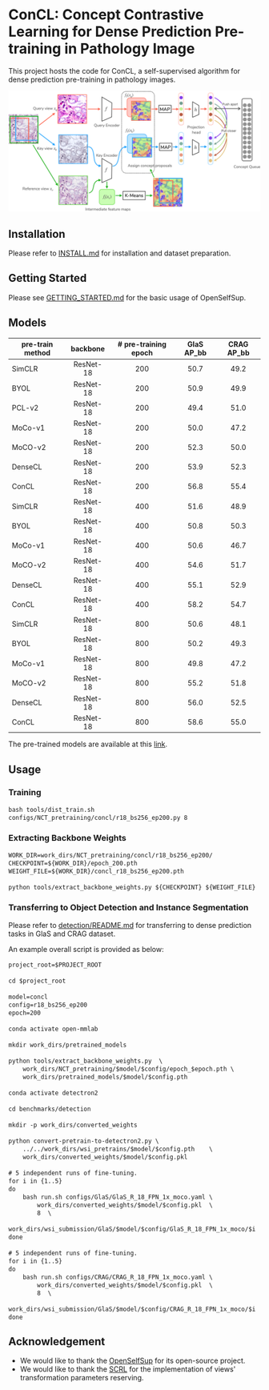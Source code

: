 
# ConCL: Concept Contrastive Learning for Dense Prediction Pre-training in Pathology Image

This project hosts the code for ConCL, a self-supervised algorithm for dense prediction pre-training in pathology images.


![ConCL overview](assets/overview.png)

## Installation


Please refer to [INSTALL.md](docs/INSTALL.md) for installation and dataset preparation.

## Getting Started


Please see [GETTING_STARTED.md](docs/GETTING_STARTED.md) for the basic usage of OpenSelfSup.

## Models

pre-train method | backbone | # pre-training epoch | GlaS AP_bb | CRAG AP_bb 
--- |:---:|:---:|:---:|:---:|
SimCLR    | ResNet-18 | 200 | 50.7 | 49.2 
BYOL      | ResNet-18 | 200 | 50.9 | 49.9 
PCL-v2    | ResNet-18 | 200 | 49.4 | 51.0 
MoCo-v1   | ResNet-18 | 200 | 50.0 | 47.2 
MoCO-v2   | ResNet-18 | 200 | 52.3 | 50.0 
DenseCL   | ResNet-18 | 200 | 53.9 | 52.3 
ConCL     | ResNet-18 | 200 | 56.8 | 55.4 
SimCLR    | ResNet-18 | 400 | 51.6 | 48.9 
BYOL      | ResNet-18 | 400 | 50.8 | 50.3 
MoCo-v1   | ResNet-18 | 400 | 50.6 | 46.7 
MoCO-v2   | ResNet-18 | 400 | 54.6 | 51.7 
DenseCL   | ResNet-18 | 400 | 55.1 | 52.9 
ConCL     | ResNet-18 | 400 | 58.2 | 54.7 
SimCLR    | ResNet-18 | 800 | 50.6 | 48.1 
BYOL      | ResNet-18 | 800 | 50.2 | 49.3 
MoCo-v1   | ResNet-18 | 800 | 49.8 | 47.2 
MoCO-v2   | ResNet-18 | 800 | 55.2 | 51.8 
DenseCL   | ResNet-18 | 800 | 56.0 | 52.5 
ConCL     | ResNet-18 | 800 | 58.6 | 55.0 

The pre-trained models are available at this [link](https://drive.google.com/drive/folders/1bNUs5g_eK3mg4YnfdabqKkg-BzkVp612?usp=sharing).

## Usage


### Training
    bash tools/dist_train.sh configs/NCT_pretraining/concl/r18_bs256_ep200.py 8

### Extracting Backbone Weights
    WORK_DIR=work_dirs/NCT_pretraining/concl/r18_bs256_ep200/
    CHECKPOINT=${WORK_DIR}/epoch_200.pth
    WEIGHT_FILE=${WORK_DIR}/concl_r18_bs256_ep200.pth
    
    python tools/extract_backbone_weights.py ${CHECKPOINT} ${WEIGHT_FILE}

### Transferring to Object Detection and Instance Segmentation
Please refer to [detection/README.md](benchmarks/detection/README.md) for transferring to dense prediction tasks in GlaS and CRAG dataset.

An example overall script is provided as below:

    project_root=$PROJECT_ROOT

    cd $project_root

    model=concl
    config=r18_bs256_ep200
    epoch=200

    conda activate open-mmlab

    mkdir work_dirs/pretrained_models

    python tools/extract_backbone_weights.py  \
        work_dirs/NCT_pretraining/$model/$config/epoch_$epoch.pth \
        work_dirs/pretrained_models/$model/$config.pth

    conda activate detectron2

    cd benchmarks/detection

    mkdir -p work_dirs/converted_weights

    python convert-pretrain-to-detectron2.py \
        ../../work_dirs/wsi_pretrains/$model/$config.pth    \
        work_dirs/converted_weights/$model/$config.pkl

    # 5 independent runs of fine-tuning.
    for i in {1..5}
    do 
        bash run.sh configs/GlaS/GlaS_R_18_FPN_1x_moco.yaml \
            work_dirs/converted_weights/$model/$config.pkl  \
            8  \
            work_dirs/wsi_submission/GlaS/$model/$config/GlaS_R_18_FPN_1x_moco/$i
    done

    # 5 independent runs of fine-tuning.
    for i in {1..5}
    do 
        bash run.sh configs/CRAG/CRAG_R_18_FPN_1x_moco.yaml \
            work_dirs/converted_weights/$model/$config.pkl  \
            8  \
            work_dirs/wsi_submission/GlaS/$model/$config/CRAG_R_18_FPN_1x_moco/$i
    done

## Acknowledgement

- We would like to thank the [OpenSelfSup](https://github.com/open-mmlab/OpenSelfSup) for its open-source project.
- We would like to thank the [SCRL](https://github.com/kakaobrain/scrl) for the implementation of views' transformation parameters reserving.

